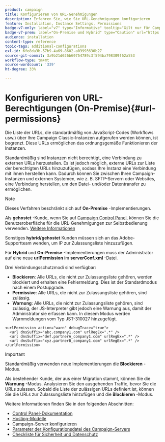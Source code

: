 ```yaml
---
product: campaign
title: Konfigurieren von URL-Genehmigungen
description: Erfahren Sie, wie Sie URL-Genehmigungen konfigurieren
feature: Installation, Instance Settings, Permissions
badge-v7-only: label="v7" type="Informative" tooltip="Gilt nur für Campaign Classic v7"
badge-v7-prem: label="On-Premise und Hybrid" type="Caution" url="https://experienceleague.adobe.com/docs/campaign-classic/using/installing-campaign-classic/architecture-and-hosting-models/hosting-models-lp/hosting-models.html?lang=de" tooltip="Gilt nur für Hybrid- und On-Premise-Bereitstellungen"
audience: installation
content-type: reference
topic-tags: additional-configurations
exl-id: 6fe8da3b-57b9-4a69-8602-a03993630b27
source-git-commit: 3a9b21d626b60754789c3f594ba798309f62a553
workflow-type: tm+mt
source-wordcount: '339'
ht-degree: 33%

---
```


# Konfigurieren von URL-Berechtigungen (On-Premise){#url-permissions}



Die Liste der URLs, die standardmäßig von JavaScript-Codes (Workflows usw.) über Ihre Campaign Classic-Instanzen aufgerufen werden können, ist begrenzt. Diese URLs ermöglichen das ordnungsgemäße Funktionieren der Instanzen.

Standardmäßig sind Instanzen nicht berechtigt, eine Verbindung zu externen URLs herzustellen. Es ist jedoch möglich, externe URLs zur Liste der berechtigten URLs hinzuzufügen, sodass Ihre Instanz eine Verbindung mit ihnen herstellen kann. Dadurch können Sie zwischen Ihren Campaign-Instanzen und externen Systemen, wie z. B. SFTP-Servern oder Websites, eine Verbindung herstellen, um den Datei- und/oder Datentransfer zu ermöglichen.

>[!NOTE]
>
>Dieses Verfahren beschränkt sich auf **On-Premise** -Implementierungen.
>
>Als **gehostet** -Kunde, wenn Sie auf [Campaign Control Panel](https://experienceleague.adobe.com/docs/control-panel/using/control-panel-home.html?lang=de), können Sie die Benutzeroberfläche für die URL-Genehmigungen zur Selbstbedienung verwenden. [Weitere Informationen](https://experienceleague.adobe.com/docs/control-panel/using/instances-settings/url-permissions.html?lang=de)
>
>Sonstiges **hybrid/gehostet** Kunden müssen sich an das Adobe-Supportteam wenden, um IP zur Zulassungsliste hinzuzufügen.
>

Für **Hybrid** und **On-Premise** -Implementierungen muss der Administrator auf eine neue **urlPermission** im **serverConf.xml** -Datei.


Drei Verbindungsschutzmodi sind verfügbar:

* **Blockieren**: Alle URLs, die nicht zur Zulassungsliste gehören, werden blockiert und erhalten eine Fehlermeldung. Dies ist der Standardmodus nach einem Postupgrade.
* **Permissive**: Alle URLs, die nicht zur Zulassungsliste gehören, sind zulässig.
* **Warnung**: Alle URLs, die nicht zur Zulassungsliste gehören, sind zulässig, der JS-Interpreter gibt jedoch eine Warnung aus, damit der Administrator sie erfassen kann. In diesem Modus werden Warnmeldungen vom Typ JST-310027 hinzugefügt.

```
<urlPermission action="warn" debugTrace="true">
  <url dnsSuffix="abc.company1.com" urlRegEx=".*" />
  <url dnsSuffix="def.partnerA_company1.com" urlRegEx=".*" />
  <url dnsSuffix="xyz.partnerB_company1.com" urlRegEx=".*" />
</urlPermission>
```

>[!IMPORTANT]
>
>Standardmäßig verwenden neue Implementierungen die **Blockieren** -Modus.
>
>Als bestehender Kunde, der aus einer Migration stammt, können Sie die **Warnung** -Modus. Analysieren Sie den ausgehenden Traffic, bevor Sie die URLs zulassen. Sobald die Liste der zulässigen URLs definiert ist, können Sie die URLs zur Zulassungsliste hinzufügen und die **Blockieren** -Modus.

Weitere Informationen finden Sie in den folgenden Abschnitten:

* [Control Panel-Dokumentation](https://experienceleague.adobe.com/docs/control-panel/using/control-panel-home.html?lang=de)
* [Hosting-Modelle](hosting-models.md)
* [Campaign-Server konfigurieren](configuring-campaign-server.md)
* [Parameter der Konfigurationsdatei des Campaign-Servers](the-server-configuration-file.md)
* [Checkliste für Sicherheit und Datenschutz](get-started-security-privacy.md)
